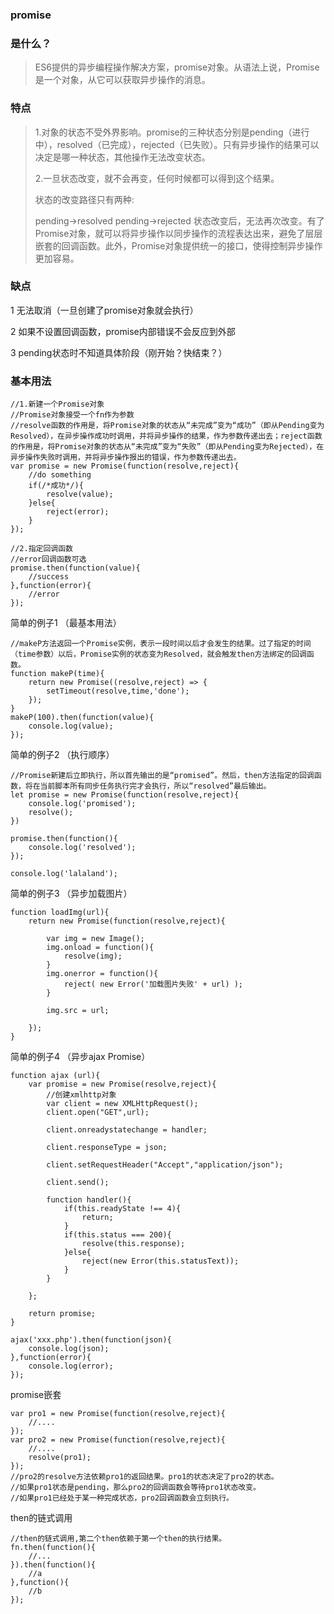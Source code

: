 ### promise

### 是什么？
> ES6提供的异步编程操作解决方案，promise对象。从语法上说，Promise 是一个对象，从它可以获取异步操作的消息。


### 特点

> 1.对象的状态不受外界影响。promise的三种状态分别是pending（进行中），resolved（已完成），rejected（已失败）。只有异步操作的结果可以决定是哪一种状态，其他操作无法改变状态。
> 
> 2.一旦状态改变，就不会再变，任何时候都可以得到这个结果。
>
> 状态的改变路径只有两种:
>
> pending->resolved
> pending->rejected
> 状态改变后，无法再次改变。有了Promise对象，就可以将异步操作以同步操作的流程表达出来，避免了层层嵌套的回调函数。此外，Promise对象提供统一的接口，使得控制异步操作更加容易。

### 缺点
1 无法取消（一旦创建了promise对象就会执行）

2 如果不设置回调函数，promise内部错误不会反应到外部 

3 pending状态时不知道具体阶段（刚开始？快结束？）

### 基本用法
	//1.新建一个Promise对象
	//Promise对象接受一个fn作为参数
	//resolve函数的作用是，将Promise对象的状态从“未完成”变为“成功”（即从Pending变为Resolved），在异步操作成功时调用，并将异步操作的结果，作为参数传递出去；reject函数的作用是，将Promise对象的状态从“未完成”变为“失败”（即从Pending变为Rejected），在异步操作失败时调用，并将异步操作报出的错误，作为参数传递出去。
	var promise = new Promise(function(resolve,reject){
		//do something
		if(/*成功*/){
			resolve(value);
		}else{
			reject(error);
		}
	});
	
	//2.指定回调函数
	//error回调函数可选
	promise.then(function(value){
		//success
	},function(error){
		//error
	});
	
简单的例子1 （最基本用法）

	//makeP方法返回一个Promise实例，表示一段时间以后才会发生的结果。过了指定的时间（time参数）以后，Promise实例的状态变为Resolved，就会触发then方法绑定的回调函数。
	function makeP(time){
		return new Promise((resolve,reject) => {
			setTimeout(resolve,time,'done');
		});
	}
	makeP(100).then(function(value){
		console.log(value);
	});
	
简单的例子2 （执行顺序）

	//Promise新建后立即执行，所以首先输出的是“promised”。然后，then方法指定的回调函数，将在当前脚本所有同步任务执行完才会执行，所以“resolved”最后输出。
	let promise = new Promise(function(resolve,reject){
		console.log('promised');
		resolve();
	})
	
	promise.then(function(){
		console.log('resolved');
	});
	
	console.log('lalaland');

简单的例子3 （异步加载图片）
	
	function loadImg(url){
		return new Promise(function(resolve,reject){
			
			var img = new Image();
			img.onload = function(){
				resolve(img);
			}
			img.onerror = function(){
				reject( new Error('加载图片失败' + url) );
			}
			
			img.src = url;
			
		});
	}
	
简单的例子4 （异步ajax Promise）

	function ajax (url){
		var promise = new Promise(resolve,reject){
			//创建xmlhttp对象
			var client = new XMLHttpRequest();
			client.open("GET",url);
			
			client.onreadystatechange = handler;
			
			client.responseType = json;
			
			client.setRequestHeader("Accept","application/json");
			
			client.send();
			
			function handler(){
				if(this.readyState !== 4){
					return;
				}
				if(this.status === 200){
					resolve(this.response);	
				}else{
					reject(new Error(this.statusText));
				}
			}
			
		};
		
		return promise;
	}
	
	ajax('xxx.php').then(function(json){
		console.log(json);
	},function(error){
		console.log(error);
	});
	
promise嵌套

	var pro1 = new Promise(function(resolve,reject){
		//....
	});
	var pro2 = new Promise(function(resolve,reject){
		//....
		resolve(pro1);
	});
	//pro2的resolve方法依赖pro1的返回结果。pro1的状态决定了pro2的状态。
	//如果pro1状态是pending，那么pro2的回调函数会等待pro1状态改变。
	//如果pro1已经处于某一种完成状态，pro2回调函数会立刻执行。

then的链式调用

	//then的链式调用,第二个then依赖于第一个then的执行结果。
	fn.then(function(){
		//...
	}).then(function(){
		//a
	},function(){
		//b
	});
	